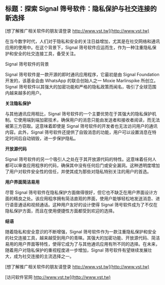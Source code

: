 ## **标题：探索 Signal 筛号软件：隐私保护与社交连接的新选择**

[想了解推广相关软件的朋友请登录 http://www.vst.tw](http://www.vst.tw)

在当今数字时代，人们对于隐私和安全的关注日益增加，尤其是在社交网络和通讯应用的使用中。在这个背景下，Signal 筛号软件应运而生，作为一种注重隐私保护和安全的社交连接工具，备受关注。

Signal 筛号软件的背景

Signal 筛号软件是一款开源的即时通讯应用程序，它最初是由 Signal Foundation 开发的，该基金会由 WhatsApp 的联合创始人之一 Moxie Marlinspike 所创立。Signal 筛号软件以其强大的加密功能和严格的隐私政策而闻名，吸引了全球范围内越来越多的用户。

**关注隐私保护**

与其他通讯应用相比，Signal 筛号软件的一个主要优势在于其强大的隐私保护机制。它使用端到端加密技术，确保用户的消息只能由发送者和接收者阅读，而无法被第三方窃取。这意味着即使是 Signal 筛号软件的开发者也无法访问用户的通讯内容。此外，Signal 筛号软件还提供了自毁消息的功能，用户可以设置消息在特定时间后自动销毁，进一步保护隐私。

**开放源代码**

Signal 筛号软件的另一个吸引人之处在于其开放源代码的特性。这意味着任何人都可以审查应用程序的代码，确保其中没有任何后门或安全漏洞。这种透明度增加了用户对软件安全性的信任，并使其成为那些对隐私特别关注的用户的首选。

**用户界面简洁易用**

尽管 Signal 筛号软件在隐私保护方面做得很好，但它也不缺乏在用户界面设计方面的精良之处。该应用程序拥有简洁直观的界面，使用户能够轻松地发送消息、进行语音通话和视频通话。这种用户友好的设计使得 Signal 筛号软件成为了不仅在隐私保护方面，而且在使用便捷性方面都受到欢迎的选择。

**结语**

随着隐私和安全意识的不断增强，Signal 筛号软件作为一款注重隐私保护和安全的社交连接工具，越来越受到用户的青睐。其强大的加密功能、开放源代码、简洁易用的用户界面等特性，使得它成为了与其他通讯应用有所不同的选择。在未来，随着用户对隐私保护的重视程度进一步增加，Signal 筛号软件有望继续发展壮大，成为社交连接的主流选择之一。

[想了解推广相关软件的朋友请登录 http://www.vst.tw](http://www.vst.tw)


[访问软件官网 http://www.vst.tw](http://www.vst.tw)
